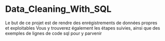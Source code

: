 # Data_Cleaning_With_SQL
Le but de ce projet est de rendre des enrégistrements de données propres et exploitables
Vous y trouverez également les étapes suivies, ainsi que des exemples de lignes de code sql pour y parvenir

